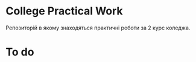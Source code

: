 # College Practical Work
Pепозиторій в якому знаходяться практичні роботи за 2 курс коледжа.

# To do
